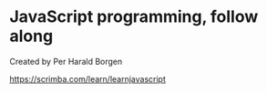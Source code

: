 # JavaScript programming, follow along

Created by Per Harald Borgen

https://scrimba.com/learn/learnjavascript
